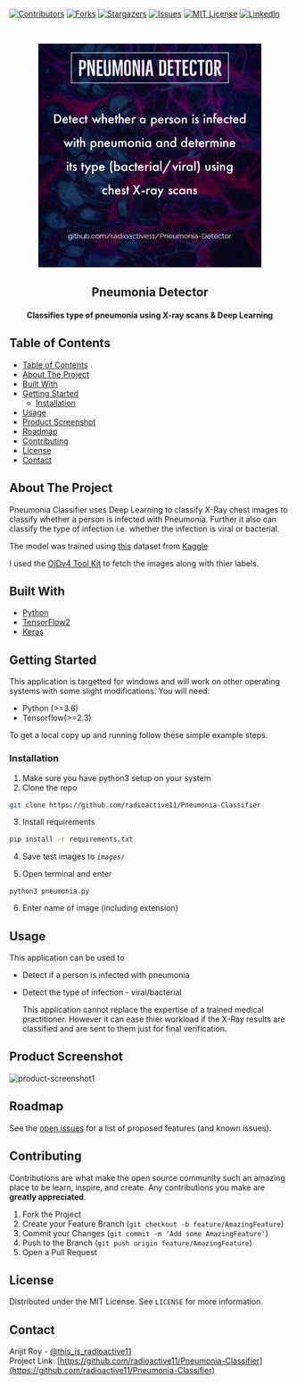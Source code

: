 [![Contributors][contributors-shield]][contributors-url] 
[![Forks][forks-shield]][forks-url]
[![Stargazers][stars-shield]][stars-url]
[![Issues][issues-shield]][issues-url]
[![MIT License][license-shield]][license-url]
[![LinkedIn][linkedin-shield]][linkedin-url]



<!-- PROJECT LOGO -->
<br />
<p align="center">
  <a href="https://github.com/radioactive11/Pneumonia-Classifier">
    <img src="media/post.png" alt="Logo" width="400" height="400">
  </a>

  <h2 align="center">Pneumonia Detector</h>

  <h4 align="center">
  <p align="center">
    Classifies type of pneumonia using X-ray scans & Deep Learning
    </h4>
  </p>
</p>



<!-- TABLE OF CONTENTS -->
## Table of Contents

- [Table of Contents](#table-of-contents)
- [About The Project](#about-the-project)
- [Built With](#built-with)
- [Getting Started](#getting-started)
  - [Installation](#installation)
- [Usage](#usage)
- [Product Screenshot](#product-screenshot)
- [Roadmap](#roadmap)
- [Contributing](#contributing)
- [License](#license)
- [Contact](#contact)



<!-- ABOUT THE PROJECT -->
## About The Project


Pneumonia Classifier uses Deep Learning to classify X-Ray chest images to classify whether a person is infected with Pneumonia. Further it also can classify the type of infection i.e. whether the infection is viral or bacterial. </br>

The model was trained using [this](https://www.kaggle.com/paultimothymooney/chest-xray-pneumonia) dataset from [Kaggle](https://www.kaggle.com/)

I used the [OIDv4 Tool Kit](https://github.com/Francisobiagwu/OIDv4_ToolKit) to fetch the images along with thier labels.


## Built With

* [Python](https://www.python.org/)
* [TensorFlow2](https://www.tensorflow.org/)
* [Keras](https://keras.io)


<!-- GETTING STARTED -->
## Getting Started

This application is targetted for windows and will work on other operating systems with some slight modifications. 
You will need:

- Python (>=3.6)
- Tensorflow(>=2.3)

To get a local copy up and running follow these simple example steps.



### Installation

1. Make sure you have python3 setup on your system
2. Clone the repo
```sh
git clone https://github.com/radioactive11/Pneumonia-Classifier
```
3. Install requirements
```sh
pip install -r requirements.txt
```
4. Save test images to *```images/```*

5. Open terminal and enter
```
python3 pneumonia.py
```
6. Enter name of image (including extension)

<!-- USAGE EXAMPLES -->
## Usage

This application can be used to

- Detect if a person is infected with pneumonia
- Detect the type of infection - viral/bacterial
  
  This application cannot replace the expertise of a trained medical practitioner. However it can ease thier workload if the X-Ray results are classified and are sent to them just for final verification.

## Product Screenshot

![product-screenshot1]


<!-- ROADMAP -->
## Roadmap

See the [open issues](https://github.com/radioactive11/Pneumonia-Classifier/issues) for a list of proposed features (and known issues).



<!-- CONTRIBUTING -->
## Contributing

Contributions are what make the open source community such an amazing place to be learn, inspire, and create. Any contributions you make are **greatly appreciated**.

1. Fork the Project
2. Create your Feature Branch (`git checkout -b feature/AmazingFeature`)
3. Commit your Changes (`git commit -m 'Add some AmazingFeature'`)
4. Push to the Branch (`git push origin feature/AmazingFeature`)
5. Open a Pull Request



<!-- LICENSE -->
## License

Distributed under the MIT License. See `LICENSE` for more information.



<!-- CONTACT -->
## Contact

Arijit Roy - [@this_is_radioactive11](https://www.instagram.com/this_is_radioactive11/) <br />
Project Link: [https://github.com/radioactive11/Pneumonia-Classifier](https://github.com/radioactive11/Pneumonia-Classifier)




[contributors-shield]: https://img.shields.io/github/contributors/radioactive11/ALPR-India.svg?style=flat-square
[contributors-url]: https://github.com/radioactive11/Pneumonia-Classifier/graphs/contributors
[forks-shield]: https://img.shields.io/github/forks/radioactive11/Pneumonia-Classifier.svg?style=flat-square
[forks-url]: https://github.com/radioactive11/Pneumonia-Classifier/network/members
[stars-shield]: https://img.shields.io/github/stars/radioactive11/Pneumonia-Classifier.svg?style=flat-square
[stars-url]: https://github.com/radioactive11/Pneumonia-Classifier/stargazers
[issues-shield]: https://img.shields.io/github/issues/radioactive11/Pneumonia-Classifier.svg?style=flat-square
[issues-url]: https://github.com/radioactive11/Pneumonia-Classifier/issues
[license-shield]: https://img.shields.io/github/license/radioactive11/Pneumonia-Classifier.svg?style=flat-square
[license-url]: https://github.com/radioactive11/Pneumonia-Classifier/blob/master/LICENSE.txt
[linkedin-shield]: https://img.shields.io/badge/-LinkedIn-black.svg?style=flat-square&logo=linkedin&colorB=555
[linkedin-url]: https://linkedin.com/in/arijit--roy
[product-screenshot1]: media/sample.gif
[product-post]: media/post.png